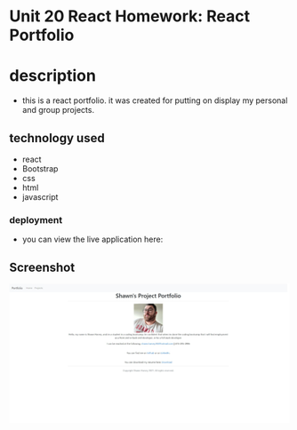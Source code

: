 # Unit 20 React Homework: React Portfolio

# description 
 * this is a react portfolio. it was created for putting on display my personal and group projects.


## technology used
* react
* Bootstrap
* css
* html
* javascript

### deployment 
* you can view the live application here: 


## Screenshot

![screenshot](./img/react-portfolio.jpeg)
